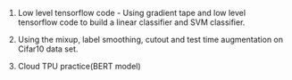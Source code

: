 1. Low level tensorflow code - Using gradient tape and low level tensorflow code to build a linear classifier and SVM classifier.

2. Using the mixup, label smoothing, cutout and test time augmentation on Cifar10 data set.

3. Cloud TPU practice(BERT model)
